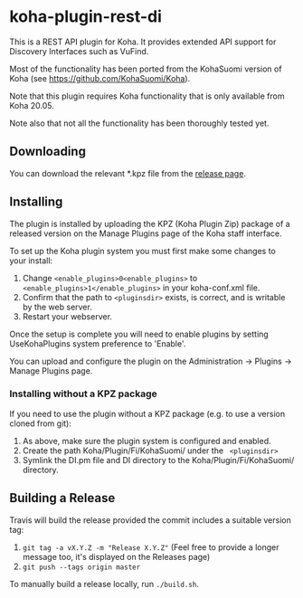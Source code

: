 # koha-plugin-rest-di

This is a REST API plugin for Koha. It provides extended API support for Discovery Interfaces such as VuFind.

Most of the functionality has been ported from the KohaSuomi version of Koha (see  https://github.com/KohaSuomi/Koha).

Note that this plugin requires Koha functionality that is only available from Koha 20.05.

Note also that not all the functionality has been thoroughly tested yet.

## Downloading

You can download the relevant *.kpz file from the [release page](https://github.com/NatLibFi/koha-plugin-rest-di/releases).

## Installing

The plugin is installed by uploading the KPZ (Koha Plugin Zip) package of a released version on the Manage Plugins page of the Koha staff interface.

To set up the Koha plugin system you must first make some changes to your install:

1. Change `<enable_plugins>0<enable_plugins>` to ` <enable_plugins>1</enable_plugins>` in your koha-conf.xml file.
2. Confirm that the path to `<pluginsdir>` exists, is correct, and is writable by the web server.
3. Restart your webserver.

Once the setup is complete you will need to enable plugins by setting UseKohaPlugins system preference to 'Enable'.

You can upload and configure the plugin on the Administration -> Plugins -> Manage Plugins page.

### Installing without a KPZ package

If you need to use the plugin without a KPZ package (e.g. to use a version cloned from git):

1. As above, make sure the plugin system is configured and enabled.
2. Create the path Koha/Plugin/Fi/KohaSuomi/ under the ` <pluginsdir>`
3. Symlink the DI.pm file and DI directory to the Koha/Plugin/Fi/KohaSuomi/ directory.

## Building a Release

Travis will build the release provided the commit includes a suitable version tag:

1. `git tag -a vX.Y.Z -m "Release X.Y.Z"` (Feel free to provide a longer message too, it's displayed on the Releases page)
2. `git push --tags origin master`

To manually build a release locally, run `./build.sh`.